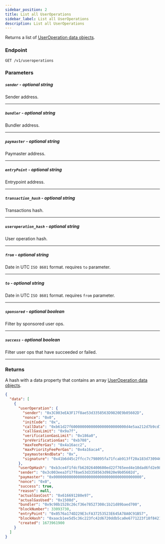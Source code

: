```yaml
---
sidebar_position: 2
title: List all UserOperations
sidebar_label: List all UserOperations
description: List all UserOperations
---
```


Returns a list of [UserOperation data objects](./the-useropdata-object).

### Endpoint

```
GET /v1/useroperations
```

### Parameters

##### **`sender`** - optional string

Sender address.

---

##### **`bundler`** - optional string

Bundler address.

---

##### **`paymaster`** - optional string

Paymaster address.

---

##### **`entryPoint`** - optional string

Entrypoint address.

---

##### **`transaction_hash`** - optional string

Transactions hash.

---

##### **`useroperation_hash`** - optional string

User operation hash.

---

##### **`from`** - optional string

Date in UTC `ISO 8601` format. requires `to` parameter.

---

##### **`to`** - optional string

Date in UTC `ISO 8601` format. requires `from` parameter.

---

##### **`sponsored`** - optional boolean

Filter by sponsored user ops.

---

##### **`success`** - optional boolean

Filter user ops that have succeeded or failed.

---

### Returns

A hash with a data property that contains an array [UserOperation data objects](./the-useropdata-object.md).

```json
{
  "data": [
    {
      "userOperation": {
        "sender": "0x3C003eEA3F17f8ae53d3358563D9820E9b05602D",
        "nonce": "0x0",
        "initCode": "0x",
        "callData": "0xb61d27f6000000000000000000000000d4e5aa212d7b9cd781e0708b5a3764c949e4ce9500000000000000000000000000000000000000000000000000005af3107a400000000000000000000000000000000000000000000000000000000000000000600000000000000000000000000000000000000000000000000000000000000000",
        "callGasLimit": "0x9a7f",
        "verificationGasLimit": "0x186a0",
        "preVerificationGas": "0xb708",
        "maxFeePerGas": "0x4a16acc2",
        "maxPriorityFeePerGas": "0x4a16aca4",
        "paymasterAndData": "0x",
        "signature": "0x41b6d45c2ffcc7c798095fa71fcab913ff20a183d730946283f1d3584c3fb76b12c985888560e0dbeea7fcfbf174f8326c0f28544e2cbdd203bddd3a0bc70adf1b"
      },
      "userOpHash": "0xb3ce4f1fdcfb62026400600ed22f765eed4e10dad6fd2e98bcc9448eca38b31b",
      "sender": "0x3c003eea3f17f8ae53d3358563d9820e9b05602d",
      "paymaster": "0x0000000000000000000000000000000000000000",
      "nonce": "0x0",
      "success": true,
      "reason": null,
      "actualGasCost": "0x616691280e97",
      "actualGasUsed": "0x1508d",
      "bundler": "0x9c98b1528c26cf36e78527308c1b21d89baed700",
      "blockNumber": 33093730,
      "entryPoint": "0x0576a174D229E3cFA37253523E645A78A0C91B57",
      "blockHash": "0xaacb1ee5d5c36c223fc42d6720ddb5ca0e6771223f18f8421debf71d5c7cdff5",
      "created": 1673961900
    }
  ]
}
```

